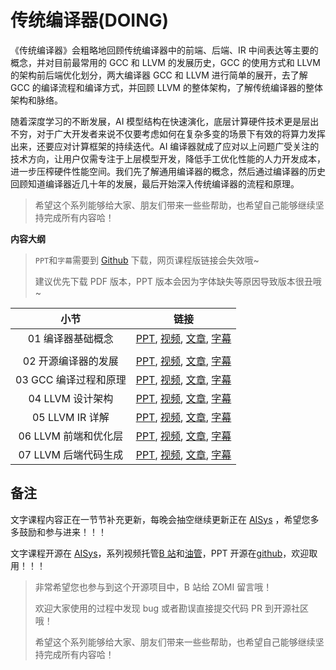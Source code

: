 <!--Copyright © ZOMI 适用于[License](https://github.com/chenzomi12/DeepLearningSystem)版权许可-->

# 传统编译器(DOING)

《传统编译器》会粗略地回顾传统编译器中的前端、后端、IR 中间表达等主要的概念，并对目前最常用的 GCC 和 LLVM 的发展历史，GCC 的使用方式和 LLVM 的架构前后端优化划分，两大编译器 GCC 和 LLVM 进行简单的展开，去了解 GCC 的编译流程和编译方式，并回顾 LLVM 的整体架构，了解传统编译器的整体架构和脉络。

随着深度学习的不断发展，AI 模型结构在快速演化，底层计算硬件技术更是层出不穷，对于广大开发者来说不仅要考虑如何在复杂多变的场景下有效的将算力发挥出来，还要应对计算框架的持续迭代。AI 编译器就成了应对以上问题广受关注的技术方向，让用户仅需专注于上层模型开发，降低手工优化性能的人力开发成本，进一步压榨硬件性能空间。我们先了解通用编译器的概念，然后通过编译器的历史回顾知道编译器近几十年的发展，最后开始深入传统编译器的流程和原理。

> 希望这个系列能够给大家、朋友们带来一些些帮助，也希望自己能够继续坚持完成所有内容哈！

**内容大纲**

> `PPT`和`字幕`需要到 [Github](https://github.com/chenzomi12/DeepLearningSystem) 下载，网页课程版链接会失效哦~
>
> 建议优先下载 PDF 版本，PPT 版本会因为字体缺失等原因导致版本很丑哦~

| 小节 | 链接|
|:--:|:--:|
| 01 编译器基础概念 | [PPT](./01.introduction.pdf), [视频](https://www.bilibili.com/video/BV1D84y1y73v/), [文章](./01.introduction.md), [字幕](./srt/01.srt) |
|  |  |
| 02 开源编译器的发展 | [PPT](./02.history.pdf), [视频](https://www.bilibili.com/video/BV1sM411C7Vr/), [文章](./02.history.md), [字幕](./srt/02.srt) |
| 03 GCC 编译过程和原理 | [PPT](./03.gcc.pdf), [视频](https://www.bilibili.com/video/BV1LR4y1f7et/), [文章](./03.gcc.md), [字幕](./srt/03.srt) |
| 04 LLVM 设计架构 | [PPT](./04.llvm.pdf), [视频](https://www.bilibili.com/video/BV1CG4y1V7Dn/), [文章](./04.llvm.md), [字幕](./srt/04.srt) |
| 05 LLVM IR 详解 | [PPT](./05.llvm_detail01.pdf), [视频](https://www.bilibili.com/video/BV1LR4y1f7et/), [文章](./05.llvm_detail01.md), [字幕](./srt/05.srt) |
| 06 LLVM 前端和优化层 | [PPT](./06.llvm_detail02.pdf), [视频](https://www.bilibili.com/video/BV1vd4y1t7vS), [文章](./06.llvm_detail02.md), [字幕](./srt/06.srt) |
| 07 LLVM 后端代码生成 | [PPT](./07.llvm_detail03.pdf), [视频](https://www.bilibili.com/video/BV1cd4y1b7ho), [文章](./07.llvm_detail03.md), [字幕](./srt/07.srt) |

## 备注

文字课程内容正在一节节补充更新，每晚会抽空继续更新正在 [AISys](https://chenzomi12.github.io/) ，希望您多多鼓励和参与进来！！！

文字课程开源在 [AISys](https://chenzomi12.github.io/)，系列视频托管[B 站](https://space.bilibili.com/517221395)和[油管](https://www.youtube.com/@ZOMI666/videos)，PPT 开源在[github](https://github.com/chenzomi12/DeepLearningSystem)，欢迎取用！！！

> 非常希望您也参与到这个开源项目中，B 站给 ZOMI 留言哦！
>
> 欢迎大家使用的过程中发现 bug 或者勘误直接提交代码 PR 到开源社区哦！
>
> 希望这个系列能够给大家、朋友们带来一些些帮助，也希望自己能够继续坚持完成所有内容哈！
